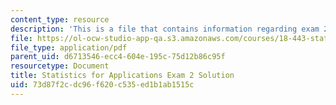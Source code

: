 ```yaml
---
content_type: resource
description: 'This is a file that contains information regarding exam 2 solution. '
file: https://ol-ocw-studio-app-qa.s3.amazonaws.com/courses/18-443-statistics-for-applications-spring-2015/73d87f2cdc96f620c535ed1b1ab1515c_MIT18_443S15_Exam2_Sol.pdf
file_type: application/pdf
parent_uid: d6713546-ecc4-604e-195c-75d12b86c95f
resourcetype: Document
title: Statistics for Applications Exam 2 Solution
uid: 73d87f2c-dc96-f620-c535-ed1b1ab1515c
---
```

